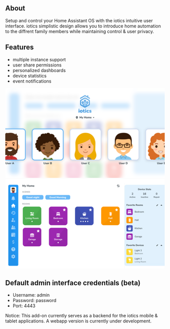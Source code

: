 ## About

Setup and control your Home Assistant OS with the iotics intuitive user interface. iotics simplistic design allows you to introduce home automation to the diffrent family members while maintaining control & user privacy.

## Features

- multiple instance support
- user share permissions
- personalized dashboards
- device statistics
- event notifications

![iotics dashboard](https://github.com/iotics-live/iotics-Controller/blob/master/iotics/Images/screenshot-003.png?raw=true)
![iotics user selection](https://github.com/iotics-live/iotics-Controller/blob/master/iotics/Images/screenshot-001.png?raw=true)

## Default admin interface credentials (beta)
- Username: admin
- Password: password
- Port: 4443

Notice: This add-on currently serves as a backend for the iotics mobile & tablet applications. A webapp version is currently under development.
